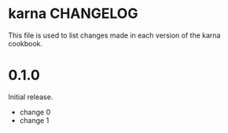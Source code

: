 # karna CHANGELOG

This file is used to list changes made in each version of the karna cookbook.

# 0.1.0

Initial release.

- change 0
- change 1

